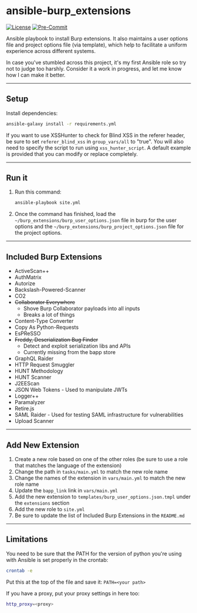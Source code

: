 # ansible-burp_extensions

[![License](http://img.shields.io/:license-mit-blue.svg)](https://github.com/l50/ansible-burp_extensions/blob/master/LICENSE)
[![Pre-Commit](https://github.com/l50/ansible-burp_extensions/actions/workflows/pre-commit.yaml/badge.svg)](https://github.com/l50/ansible-burp_extensions/actions/workflows/pre-commit.yaml)

Ansible playbook to install Burp extensions.
It also maintains a user options file and project options file (via template),
which help to facilitate a uniform experience across different systems.

In case you've stumbled across this project, it's my first Ansible role
so try not to judge too harshly. Consider it a work in progress, and let
me know how I can make it better.

---

## Setup

Install dependencies:

```bash
ansible-galaxy install -r requirements.yml
```

If you want to use XSSHunter to check for Blind XSS
in the referer header, be sure to set `referer_blind_xss`
in `group_vars/all` to "true". You will also need to specify
the script to run using `xss_hunter_script`.
A default example is provided that you can modify or replace completely.

---

## Run it

1. Run this command:

   ```bash
   ansible-playbook site.yml
   ```

2. Once the command has finished, load
   the `~/burp_extensions/burp_user_options.json` file
   in burp for the user options and the
   `~/burp_extensions/burp_project_options.json` file
   for the project options.

---

## Included Burp Extensions

- ActiveScan++
- AuthMatrix
- Autorize
- Backslash-Powered-Scanner
- CO2
- ~~Collaborator Everywhere~~
  - Shove Burp Collaborator payloads into all inputs
  - Breaks a lot of things
- Content-Type Converter
- Copy As Python-Requests
- EsPReSSO
- ~~Freddy, Deserialization Bug Finder~~
  - Detect and exploit serialization libs and APIs
  - Currently missing from the bapp store
- GraphQL Raider
- HTTP Request Smuggler
- HUNT Methodology
- HUNT Scanner
- J2EEScan
- JSON Web Tokens - Used to manipulate JWTs
- Logger++
- Paramalyzer
- Retire.js
- SAML Raider - Used for testing SAML infrastructure for vulnerabilities
- Upload Scanner

---

## Add New Extension

1. Create a new role based on one of the other roles
   (be sure to use a role that matches the language of the extension)
2. Change the path in `tasks/main.yml` to match the new role name
3. Change the names of the extension in `vars/main.yml` to match the new role name
4. Update the `bapp_link` link in `vars/main.yml`
5. Add the new extension to
   `templates/burp_user_options.json.tmpl`
   under the `extensions` section
6. Add the new role to `site.yml`
7. Be sure to update the list of Included Burp Extensions in the `README.md`

---

## Limitations

You need to be sure that the PATH for the version of python you're using
with Ansible is set properly in the crontab:

```bash
crontab -e
```

Put this at the top of the file and save it:
`PATH=<your path>`

If you have a proxy, put your proxy settings in here too:

```bash
http_proxy=<proxy>
```
